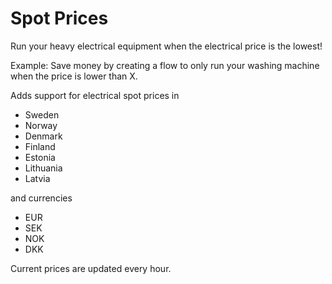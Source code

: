 # Spot Prices

Run your heavy electrical equipment when the electrical price is the lowest!

Example: Save money by creating a flow to only run your washing machine when the price is lower than X.

Adds support for electrical spot prices in 

- Sweden
- Norway
- Denmark
- Finland
- Estonia
- Lithuania
- Latvia

and currencies

- EUR
- SEK
- NOK 
- DKK

Current prices are updated every hour.
